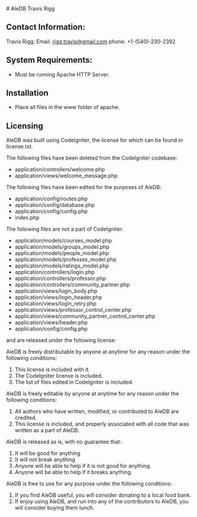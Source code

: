 #﻿ AleDB
Travis Rigg

## Contact Information:
Travis Rigg:
Email: rigg.travis@gmail.com
phone: +1-(540)-230-2392

## System Requirements:
* Must be running Apache HTTP Server.

## Installation
* Place all files in the www folder of apache.

## Licensing
AleDB was built using CodeIgniter, the license for which can be found in license.txt.

The following files have been deleted from the CodeIgniter codebase:
* application/controllers/welcome.php
* application/views/welcome_message.php

The following files have been edited for the purposes of AleDB:
* application/config/routes.php
* application/config/database.php
* application/config/config.php
* index.php

The following files are not a part of CodeIgniter:
* application/models/courses_model.php
* application/models/groups_model.php
* application/models/people_model.php
* application/models/professes_model.php
* application/models/ratings_model.php
* application/controllers/login.php
* application/controllers/professor.php
* application/controllers/community_partner.php
* application/views/login_body.php
* application/views/login_header.php
* application/views/login_retry.php
* application/views/professor_control_center.php
* application/views/community_partner_control_center.php
* application/views/header.php
* application/config/config.php

and are released under the following license:

AleDB is freely distributable by anyone at anytime for any reason under the following conditions:

1. This license is included with it.
2. The CodeIgniter license is included.
3. The list of files edited in CodeIgniter is included.

AleDB is freely editable by anyone at anytime for any reason under the following conditions:

1. All authors who have written, modified, or contributed to AleDB are credited.
2. This license is included, and properly associated with all code that was written as a part of AleDB.

AleDB is released as is, with no guarantee that:

1. It will be good for anything
2. It will not break anything
3. Anyone will be able to help if it is not good for anything.
4. Anyone will be able to help if it breaks anything.

AleDB is free to use for any purpose under the following conditions:

1. If you find AleDB useful, you will consider donating to a local food bank.
2. If enjoy using AleDB, and run into any of the contributors to AleDB, you will consider buying them lunch.


